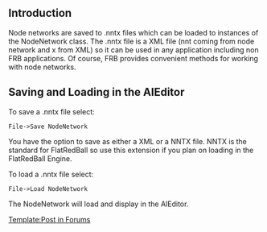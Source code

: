 ## Introduction

Node networks are saved to .nntx files which can be loaded to instances of the NodeNetwork class. The .nntx file is a XML file (nnt coming from node network and x from XML) so it can be used in any application including non FRB applications. Of course, FRB provides convenient methods for working with node networks.

## Saving and Loading in the AIEditor

To save a .nntx file select:

    File->Save NodeNetwork

You have the option to save as either a XML or a NNTX file. NNTX is the standard for FlatRedBall so use this extension if you plan on loading in the FlatRedBall Engine.

To load a .nntx file select:

    File->Load NodeNetwork

The NodeNetwork will load and display in the AIEditor.

[Template:Post in Forums](/frb/docs/index.php?title=Template:Post_in_Forums&action=edit&redlink=1.md "Template:Post in Forums (page does not exist)")
